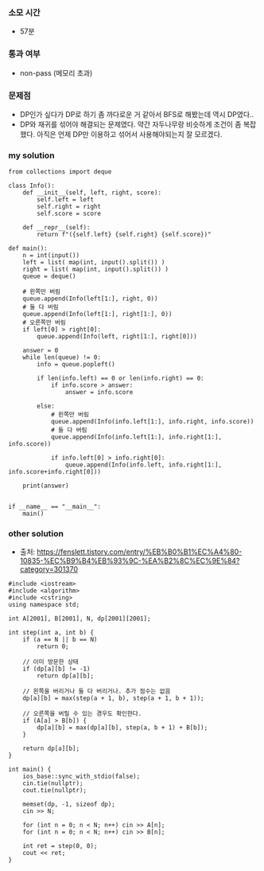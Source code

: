 ### 소모 시간
- 57분

### 통과 여부
- non-pass (메모리 초과)

### 문제점
- DP인가 싶다가 DP로 하기 좀 까다로운 거 같아서 BFS로 해봤는데 역시 DP였다..
- DP와 재귀를 섞어야 해결되는 문제였다. 약간 자두나무랑 비슷하게 조건이 좀 복잡했다. 아직은 언제 DP만 이용하고 섞어서 사용해야되는지 잘 모르겠다.

### my solution
```
from collections import deque

class Info():
    def __init__(self, left, right, score):
        self.left = left
        self.right = right
        self.score = score

    def __repr__(self):
        return f"({self.left} {self.right} {self.score})" 

def main():
    n = int(input())
    left = list( map(int, input().split()) )
    right = list( map(int, input().split()) )
    queue = deque()

    # 왼쪽만 버림
    queue.append(Info(left[1:], right, 0))
    # 둘 다 버림
    queue.append(Info(left[1:], right[1:], 0))
    # 오른쪽만 버림
    if left[0] > right[0]:
        queue.append(Info(left, right[1:], right[0]))

    answer = 0
    while len(queue) != 0:
        info = queue.popleft()
        
        if len(info.left) == 0 or len(info.right) == 0:
            if info.score > answer:
                answer = info.score
                
        else:
            # 왼쪽만 버림
            queue.append(Info(info.left[1:], info.right, info.score))
            # 둘 다 버림
            queue.append(Info(info.left[1:], info.right[1:], info.score))
            
            if info.left[0] > info.right[0]:
                queue.append(Info(info.left, info.right[1:], info.score+info.right[0]))        
    
    print(answer)


if __name__ == "__main__":
    main()
```

### other solution
- 출처: https://fenslett.tistory.com/entry/%EB%B0%B1%EC%A4%80-10835-%EC%B9%B4%EB%93%9C-%EA%B2%8C%EC%9E%84?category=301370
```
#include <iostream>
#include <algorithm>
#include <cstring>
using namespace std;

int A[2001], B[2001], N, dp[2001][2001];

int step(int a, int b) {
	if (a == N || b == N)
		return 0;
		
	// 이미 방문한 상태
	if (dp[a][b] != -1)
		return dp[a][b];

	// 왼쪽을 버리거나 둘 다 버리거나. 추가 점수는 없음
	dp[a][b] = max(step(a + 1, b), step(a + 1, b + 1));

	// 오른쪽을 버릴 수 있는 경우도 확인한다.
	if (A[a] > B[b]) {
		dp[a][b] = max(dp[a][b], step(a, b + 1) + B[b]);
	}

	return dp[a][b];
}

int main() {
	ios_base::sync_with_stdio(false);
	cin.tie(nullptr);
	cout.tie(nullptr);

	memset(dp, -1, sizeof dp);
	cin >> N;

	for (int n = 0; n < N; n++) cin >> A[n];
	for (int n = 0; n < N; n++) cin >> B[n];
	
	int ret = step(0, 0);
	cout << ret;
}
```